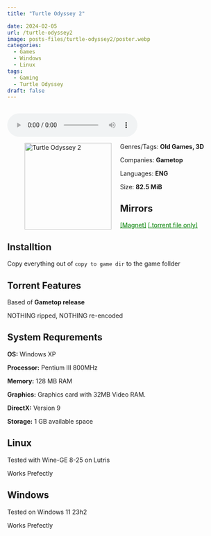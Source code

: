```yaml
---
title: "Turtle Odyssey 2"

date: 2024-02-05
url: /turtle-odyssey2
image: posts-files/turtle-odyssey2/poster.webp
categories:
  - Games
  - Windows
  - Linux
tags:
  - Gaming
  - Turtle Odyssey
draft: false
---
```

##
<style>
  body.dark-mode,
  body.dark-mode main * {
    background: url('/posts-files/turtle-odyssey2/background.jpg') center center fixed no-repeat;
    background-size: 100% 100%;
    background-size: cover;
    color: #f5f5f5;
  }
</style>
<script>
    document.addEventListener('DOMContentLoaded', function () {
        var body = document.body;
        var switcher = document.querySelector('.js-toggle');
                body.classList.add('dark-mode');
                // Save user preference in storage
                localStorage.setItem('darkMode', 'true');
            
        });
</script>

<audio controls autoplay>
  <source src="/posts-files/turtle-odyssey2/music.mp3" type="audio/mp3">
  Your browser does not support the audio tag.
</audio>

<figure style="float: left; margin-right: 20px;">
  <img src="/posts-files/turtle-odyssey2/poster.webp" alt="Turtle Odyssey 2" style="width: 200px;">
</figure>

Genres/Tags: **Old Games, 3D**

Companies: **Gametop**

Languages: **ENG**

Size: **82.5 MiB**

## Mirrors
<a href="magnet:?xt=urn:btih:2DIR242URC4GURIJRKILOXOCJA42HSGP&dn=Turtle%20Odyssey%202" style="color: green;">[Magnet]</a>
<a href="https://www.dropbox.com/scl/fi/4r45fia70soxymigw20c9/Turtle-Odyssey-2.torrent?rlkey=9buixmm8ytbgmq164jotcprmv&dl=1" style="color: green;">[.torrent file only]</a>

## Installtion

Copy everything out of `copy to game dir` to the game follder

## Torrent Features
Based of **Gametop release**

NOTHING ripped, NOTHING re-encoded

## System Requrements
**OS:** Windows XP

**Processor:** Pentium III 800MHz

**Memory:** 128 MB RAM

**Graphics:** Graphics card with 32MB Video RAM.

**DirectX:** Version 9

**Storage:** 1 GB available space


## Linux

Tested with Wine-GE 8-25 on Lutris

Works Prefectly

## Windows

Tested on Windows 11 23h2

Works Prefectly